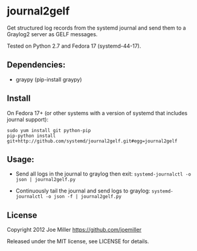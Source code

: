journal2gelf
============

Get structured log records from the systemd journal and send them to a
Graylog2 server as GELF messages.

Tested on Python 2.7 and Fedora 17 (systemd-44-17).

Dependencies:
-------------

- graypy (pip-install graypy)

Install
-------

On Fedora 17+ (or other systems with a version of systemd that includes journal
support):

```
sudo yum install git python-pip
pip-python install git+http://github.com/systemd/journal2gelf.git#egg=journal2gelf
```

Usage:
------

- Send all logs in the journal to graylog then exit:
  `systemd-journalctl -o json | journal2gelf.py`

- Continuously tail the journal and send logs to graylog:
  `systemd-journalctl -o json -f | journal2gelf.py`

License
-------
Copyright 2012 Joe Miller <https://github.com/joemiller>

Released under the MIT license, see LICENSE for details.
